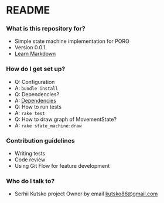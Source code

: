 # README #

### What is this repository for? ###

* Simple state machine implementation for PORO
* Version 0.0.1
* [Learn Markdown](https://bitbucket.org/tutorials/markdowndemo)

### How do I get set up? ###

* Q: Configuration
* A: `bundle install`
* Q: Dependencies?
* A: [Dependencies](http://www.graphviz.org/Download..php)
* Q: How to run tests
* A: `rake test`
* Q: How to draw graph of MovementState?
* A: `rake state_machine:draw`

### Contribution guidelines ###

* Writing tests
* Code review
* Using Git Flow for feature development

### Who do I talk to? ###

* Serhii Kutsko project Owner by email kutsko86@gmail.com
